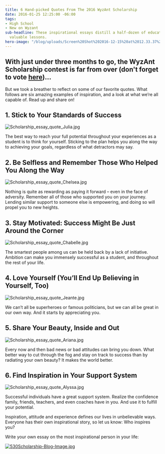 ```yaml
---
title: 6 Hand-picked Quotes From The 2016 WyzAnt Scholarship
date: 2016-01-25 12:25:00 -06:00
tags:
- High School
- New on Wyzant
sub-headline: These inspirational essays distill a half-dozen of education’s most
  valuable lessons.
hero-image: "/blog/uploads/Screen%20Shot%202016-12-15%20at%2012.33.37%20PM%20(1).png"
---
```


## With just under three months to go, the WyzAnt Scholarship contest is far from over (don't forget to vote [here](https://www.wyzant.com/scholarships/SubmittedEssays))...

But we took a breather to reflect on some of our favorite quotes. What follows are six amazing examples of inspiration, and a look at what we’re all capable of.  Read up and share on!

## 1. Stick to Your Standards of Success

![Scholarship_essay_quote_Julia.jpg](/blog/uploads/Scholarship_essay_quote_Julia.jpg)

The best way to reach your full potential throughout your experiences as a student is to think for yourself. Sticking to the plan helps you along the way to achieving your goals, regardless of what detractors may say.

## 2. Be Selfless and Remember Those Who Helped You Along the Way

![Scholarship_essay_quote_Chelsea.jpg](/blog/uploads/Scholarship_essay_quote_Chelsea.jpg)

Nothing is quite as rewarding as paying it forward – even in the face of adversity. Remember all of those who supported you on your journey. Lending similar support to someone else is empowering, and doing so will propel you to new heights.

## 3. Stay Motivated: Success Might Be Just Around the Corner

![Scholarship_essay_quote_Chabelle.jpg](/blog/uploads/Scholarship_essay_quote_Chabelle.jpg)

The smartest people among us can be held back by a lack of initiative.  Ambition can make you immensely successful as a student, and throughout the rest of your life.

## 4. Love Yourself (You’ll End Up Believing in Yourself, Too)

![Scholarship_essay_quote_Jeante.jpg](/blog/uploads/Scholarship_essay_quote_Jeante.jpg)

We can’t all be superheroes or famous politicians, but we can all be great in our own way. And it starts by appreciating you.

## 5. Share Your Beauty, Inside and Out

![Scholarship_essay_quote_Ariana.jpg](/blog/uploads/Scholarship_essay_quote_Ariana.jpg)

Every now and then bad news or bad attitudes can bring you down. What better way to cut through the fog and stay on track to success than by radiating your own beauty? It makes the world better.

## 6. Find Inspiration in Your Support System

![Scholarship_essay_quote_Alyssa.jpg](/blog/uploads/Scholarship_essay_quote_Alyssa.jpg)

Successful individuals have a great support system. Realize the confidence family, friends, teachers, and even coaches have in you. And use it to fulfill your potential.

Inspiration, attitude and experience defines our lives in unbelievable ways. Everyone has their own inspirational story, so let us know: Who inspires you?

Write your own essay on the most inspirational person in your life:

[![530Scholarship-Blog-Image.jpg](/blog/uploads/530Scholarship-Blog-Image.jpg)](https://www.wyzant.com/scholarships/)
